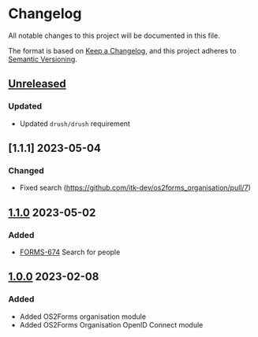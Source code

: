 <!-- markdownlint-disable MD024 -->
# Changelog

All notable changes to this project will be documented in this file.

The format is based on [Keep a Changelog](https://keepachangelog.com/en/1.0.0/),
and this project adheres to [Semantic
Versioning](https://semver.org/spec/v2.0.0.html).

## [Unreleased]

### Updated

- Updated `drush/drush` requirement

## [1.1.1] 2023-05-04

### Changed

- Fixed search (<https://github.com/itk-dev/os2forms_organisation/pull/7>)

## [1.1.0] 2023-05-02

### Added

- [FORMS-674](https://jira.itkdev.dk/browse/FORMS-674)
  Search for people

## [1.0.0] 2023-02-08

### Added

- Added OS2Forms organisation module
- Added OS2Forms Organisation OpenID Connect module

[Unreleased]: https://github.com/itk-dev/os2forms_organisation/compare/1.1.0...HEAD
[1.1.0]: https://github.com/itk-dev/os2forms_organisation/compare/1.0.0...1.1.0
[1.0.0]: https://github.com/itk-dev/os2forms_organisation/releases/tag/1.0.0
